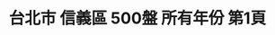 ---
title: "台北市 信義區 500盤 所有年份 第1頁"
description: "台北市 信義區 500盤 所有年份 獲獎餐廳 第1頁"
keywords:
  - 美食競賽
  - 台灣美食
  - 美食精選
datePublished: "2025-06-30"
dateModified: "2025-07-02"
city: "台北市"
district: "信義區"
award: "500盤"
year: "所有年份"
page: 1
count: 21

restaurants:
  - name: "鼎泰豐"
    city: "台北市"
    district: "信義區"
    address: "分店眾多請自行搜尋"
    phone: ""
    geo: ""
    link: "台北市/信義區/鼎泰豐"
    google_map: "https://www.google.com/maps/search/%E9%BC%8E%E6%B3%B0%E8%B1%90/@25.0779634,121.5403163,13z/data=!3m1!4b1?entry=ttu&g_ep=EgoyMDI1MDYxNi4wIKXMDSoASAFQAw%3D%3D"
    footinder: "https://footinder.com.tw/%E5%8F%B0%E5%8C%97%E5%B8%82%E5%A4%A7%E5%AE%89%E5%8D%80/31446/"
    award:
    - name: "500盤"
      year: "2024"
  - name: "TIPSY Sparrow"
    city: "台北市"
    district: "信義區"
    address: "台北市信義區松仁路38號遠東百貨鼎泰豐對面"
    phone: "0266228068"
    geo: "25.03820524947258, 121.56805583836135"
    link: "台北市/信義區/TIPSY_Sparrow"
    google_map: "https://maps.app.goo.gl/zg7UATFJBHzPApa49"
    footinder: "https://footinder.com.tw/%E5%8F%B0%E5%8C%97%E5%B8%82%E4%BF%A1%E7%BE%A9%E5%8D%80/362103/"
    award:
    - name: "500盤"
      year: "2024"
  - name: "Adachi足立壽司"
    city: "台北市"
    district: "信義區"
    address: "台北市信義區莊敬路239巷12號"
    phone: "0287860126"
    geo: "25.029936429348112, 121.56288799534865"
    link: "台北市/信義區/Adachi足立壽司"
    google_map: "https://maps.app.goo.gl/5zp3MoMsGV7c77Rp8"
    footinder: "https://footinder.com.tw/%E5%8F%B0%E5%8C%97%E5%B8%82%E4%BF%A1%E7%BE%A9%E5%8D%80/110724/"
    award:
    - name: "500盤"
      year: "2024"
  - name: "貳零捌公館"
    city: "台北市"
    district: "信義區"
    address: "台北市信義區松仁路208號"
    phone: ""
    geo: "25.02708470019493, 121.56828487660347"
    link: "台北市/信義區/貳零捌公館"
    google_map: "https://maps.app.goo.gl/dFBBggwnh3FKzPFQ9"
    footinder: "https://footinder.com.tw/%e5%8f%b0%e5%8c%97%e5%b8%82%e4%bf%a1%e7%be%a9%e5%8d%80/362114/"
    award:
    - name: "500盤"
      year: "2024"
  - name: "inari Izakaya 現代居酒屋"
    city: "台北市"
    district: "信義區"
    address: "台北市信義區松壽路9號6樓"
    phone: "0227201168"
    geo: "25.03631172057358, 121.56685896335857"
    link: "台北市/信義區/inari_Izakaya_現代居酒屋"
    google_map: "https://maps.app.goo.gl/oRYhNgGCZ7LDFCCh9"
    footinder: "https://footinder.com.tw/%e5%8f%b0%e5%8c%97%e5%b8%82%e4%bf%a1%e7%be%a9%e5%8d%80/362118/"
    award:
    - name: "500盤"
      year: "2024"
  - name: "台北寒舍艾美 寒舍食譜"
    city: "台北市"
    district: "信義區"
    address: "台北市信義區松仁路38號2樓"
    phone: "0266225820"
    geo: "25.03820629645968, 121.56805539107738"
    link: "台北市/信義區/台北寒舍艾美_寒舍食譜"
    google_map: "https://maps.app.goo.gl/JQBae3swo4nkLsJU6"
    footinder: "https://footinder.com.tw/%E5%8F%B0%E5%8C%97%E5%B8%82%E4%BF%A1%E7%BE%A9%E5%8D%80/138/"
    award:
    - name: "500盤"
      year: "2024"
  - name: "捌伍添第85TD"
    city: "台北市"
    district: "信義區"
    address: "台北市信義區信義路五段7號85樓"
    phone: "0281010085"
    geo: "25.03381952306632, 121.56481445373967"
    link: "台北市/信義區/捌伍添第85TD"
    google_map: "https://maps.app.goo.gl/rkmGsuzE6usX3XzE8"
    footinder: "https://footinder.com.tw/%E5%8F%B0%E5%8C%97%E5%B8%82%E4%BF%A1%E7%BE%A9%E5%8D%80/9091/"
    award:
    - name: "500盤"
      year: "2024"
  - name: "gubami Social"
    city: "台北市"
    district: "信義區"
    address: "台北市信義區松壽路9號6樓"
    phone: "0227588501"
    geo: "25.036295974206595, 121.56685889903974"
    link: "台北市/信義區/gubami_Social"
    google_map: "https://maps.app.goo.gl/8vemw5RiefZa2FjX9"
    footinder: "https://footinder.com.tw/%E5%8F%B0%E5%8C%97%E5%B8%82%E4%BF%A1%E7%BE%A9%E5%8D%80/168891/"
    award:
    - name: "500盤"
      year: "2024"
  - name: "夜上海 Ye Shanghai (Taipei)"
    city: "台北市"
    district: "信義區"
    address: "台北市信義區松高路19號新光三越5樓"
    phone: "0223450928"
    geo: "25.039788389690152, 121.5665901570069"
    link: "台北市/信義區/夜上海_Ye_Shanghai__Taipei_"
    google_map: "https://maps.app.goo.gl/WiR37A5CQ3nNWNgt7"
    footinder: "https://footinder.com.tw/%E5%8F%B0%E5%8C%97%E5%B8%82%E4%BF%A1%E7%BE%A9%E5%8D%80/148550/"
    award:
    - name: "500盤"
      year: "2024"
---